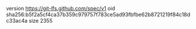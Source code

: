 version https://git-lfs.github.com/spec/v1
oid sha256:b5f2a5cf4ca37b359c979757f783ce5ad93fbfbe62b8721219f84c18dc33ac4a
size 2355

